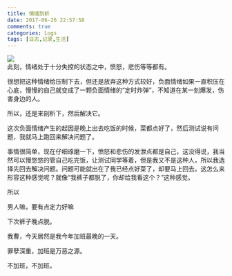 ```yaml
---
title: 情绪剖析
date: 2017-06-26 22:57:58
comments: true
categories: Logs
tags: [日志,记录,生活]
---
```

![](http://wx3.sinaimg.cn/mw690/ad108d28gy1fgyu1tjchdj20wg0hgn41.jpg)  
此刻，情绪处于十分失控的状态之中，愤怒，悲伤等等都有。  

很想把这种情绪给压制下去，但还是放弃这种方式较好，负面情绪如果一直积压在心底，慢慢的自己就变成了一颗负面情绪的“定时炸弹”，不知道在某一刻爆发，伤害身边的人。 

所以，还是来剖析下，然后解决它。<!--more-->   

这次负面情绪产生的起因是晚上出去吃饭的时候，菜都点好了，然后测试说有问题，我就马上跑回来解决问题了。  

事情很简单，现在仔细琢磨一下，愤怒和悲伤的发泄点都是自己，这没得说，我当然可以慢悠悠的管自己吃完饭，让测试同学等着，但是我又不是这种人，所以我选择先回去解决问题。问题可能就出在了我已经点好菜了，却要马上回去。这怎么来形容这种感觉呢？就像“我裤子都脱了，你却给我看这个？”这种感觉。  

所以  

男人嘛，要有点定力好嘛  

下次裤子晚点脱。  

我曹，今天居然是我今年加班最晚的一天。  

罪孽深重，加班是万恶之源。  

不加班，不加班。